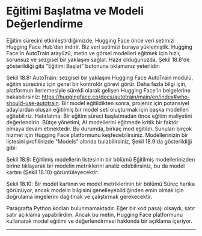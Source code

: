 # Eğitimi Başlatma ve Modeli Değerlendirme

Eğitim sürecini etkinleştirdiğimizde, Hugging Face önce veri setimizi Hugging Face Hub'dan indirir. Biz veri setimizi buraya yüklemiştik. Hugging Face'in AutoTrain arayüzü, metin ve görsel modelleri eğitmek için hızlı, sorunsuz ve sezgisel bir yaklaşım sağlar. Hazır olduğunuzda, Şekil 18.8'de gösterildiği gibi "Eğitimi Başlat" butonuna tıklamanız yeterlidir:

Şekil 18.8: AutoTrain: sezgisel bir yaklaşım
Hugging Face AutoTrain modülü, eğitim süreciniz için genel bir kontrolör görevi görür. Daha fazla bilgi için, platformun ilerlemesiyle sürekli olarak gelişen Hugging Face'in belgelerine bakabilirsiniz: https://huggingface.co/docs/autotrain/main/en/index#who-should-use-autotrain. Bir model eğitildikten sonra, projeniz için potansiyel adaylardan oluşan eğitilmiş bir model seti oluşturmak için başka modelleri eğitebiliriz. Hatırlatma: Bir eğitim süreci başlatmadan önce eğitim maliyetini değerlendirin. Bütçe yönetimi, AI modellerini eğitmede kritik bir faktör olmaya devam etmektedir. Bu durumda, birkaç mod eğitildi. Sunulan birçok hizmet için Hugging Face platformunu keşfedebilirsiniz. Modellerinizin bir listesini profilinizde "Models" altında bulabilirsiniz, Şekil 18.9'da gösterildiği gibi:

Şekil 18.9: Eğitilmiş modellerin listesinin bir bölümü
Eğitilmiş modellerinizden birine tıklayarak bir modelin metriklerini analiz edebilirsiniz, bu da model kartını (Şekil 18.10) görüntüleyecektir:

Şekil 18.10: Bir model kartının ve model metriklerinin bir bölümü
Süreç harika görünüyor, ancak modelin bilgisini genelleyebildiğinden emin olmak için doğrulama imgelerini dağıtmak ve çalıştırmak gerekecektir.

Paragrafta Python kodları bulunmamaktadır. Eğer bir kod pasajı olsaydı, satır satır açıklama yapabilirdim. Ancak bu metin, Hugging Face platformunu kullanarak model eğitimi ve değerlendirmesi hakkında bir açıklama içeriyor.

---

